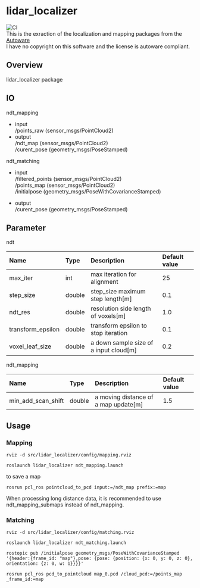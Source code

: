 lidar_localizer
====
![CI](https://github.com/rsasaki0109/lidar_localizer/workflows/Melodic/badge.svg)  
This is the exraction of the localization and mapping packages from the [Autoware](https://github.com/Autoware-AI/autoware.ai)  
I have no copyright on this software and the license is autoware compliant.
## Overview
lidar_localizer package

## IO
ndt_mapping 
- input  
/points_raw (sensor_msgs/PointCloud2)  
- output  
/ndt_map (sensor_msgs/PointCloud2)  
/curent_pose (geometry_msgs/PoseStamped) 

ndt_matching  
- input   
/filtered_points (sensor_msgs/PointCloud2)  
/points_map (sensor_msgs/PointCloud2)  
/initialpose (geometry_msgs/PoseWithCovarianceStamped)   

- output  
/curent_pose (geometry_msgs/PoseStamped)  

## Parameter

ndt

|Name|Type|Description|Default value|
|:---|:---|:---|:---|
|max_iter|int|max iteration for alignment |25|
|step_size|double|step_size maximum step length[m]|0.1|
|ndt_res|double|resolution side length of voxels[m]|1.0|
|transform_epsilon|double|transform epsilon to stop iteration|0.1|
|voxel_leaf_size|double|a down sample size of a input cloud[m]|0.2|

ndt_mapping 

|Name|Type|Description|Default value|
|:---|:---|:---|:---|
|min_add_scan_shift|double|a moving distance of a map update[m]|1.5|

## Usage
### Mapping 

```
rviz -d src/lidar_localizer/config/mapping.rviz
```

```
roslaunch lidar_localizer ndt_mapping.launch
```

to save a map

```
rosrun pcl_ros pointcloud_to_pcd input:=/ndt_map prefix:=map
```

When processing long distance data, it is recommended to use ndt_mapping_submaps instead of ndt_mapping.

### Matching

```
rviz -d src/lidar_localizer/config/matching.rviz
```


```
roslaunch lidar_localizer ndt_matching.launch
```

```
rostopic pub /initialpose geometry_msgs/PoseWithCovarianceStamped '{header:{frame_id: "map"},pose: {pose: {position: {x: 0, y: 0, z: 0}, orientation: {z: 0, w: 1}}}}'
```

```
rosrun pcl_ros pcd_to_pointcloud map_0.pcd /cloud_pcd:=/points_map _frame_id:=map
```



